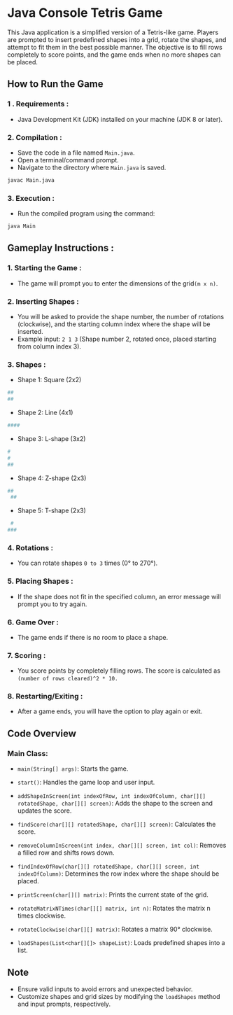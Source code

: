 # Java Console Tetris Game

This Java application is a simplified version of a Tetris-like game. Players are prompted to insert predefined shapes into a grid, rotate the shapes, and attempt to fit them in the best possible manner. The objective is to fill rows completely to score points, and the game ends when no more shapes can be placed.

## How to Run the Game

### 1 . Requirements :

* Java Development Kit (JDK) installed on your machine (JDK 8 or later).

### 2. Compilation :

* Save the code in a file named  `Main.java`.
* Open a terminal/command prompt.
* Navigate to the directory where `Main.java` is saved.

```sh
javac Main.java
```

### 3. Execution : 
* Run the compiled program using the command:
```sh
java Main
```

## Gameplay Instructions :

### 1. Starting the Game :
* The game will prompt you to enter the dimensions of the grid`(m x n)`.

### 2. Inserting Shapes :

* You will be asked to provide the shape number, the number of rotations (clockwise), and the starting column index where the shape will be inserted.
* Example input: `2 1 3` (Shape number 2, rotated once, placed starting from column index 3).

### 3. Shapes :
* Shape 1: Square (2x2)
```sh
##
##
```
* Shape 2: Line (4x1)
```sh
####
```
* Shape 3: L-shape (3x2)
```sh
#
#
##
```
* Shape 4: Z-shape (2x3)
```sh
##
 ##
```
* Shape 5: T-shape (2x3)
```sh
 #
###
```
### 4. Rotations :
* You can rotate shapes `0 to 3` times (0° to 270°).
### 5. Placing Shapes :
* If the shape does not fit in the specified column, an error message will prompt you to try again.
### 6. Game Over :
* The game ends if there is no room to place a shape.
### 7. Scoring :

* You score points by completely filling rows.
The score is calculated as `(number of rows cleared)^2 * 10.`
### 8. Restarting/Exiting :
* After a game ends, you will have the option to play again or exit.

## Code Overview
### Main Class:
* `main(String[] args)`: Starts the game.
* `start()`: Handles the game loop and user input.
* `addShapeInScreen(int indexOfRow, int indexOfColumn, char[][] rotatedShape, char[][] screen)`: Adds the shape to the screen and updates the score.
* `findScore(char[][] rotatedShape, char[][] screen)`: Calculates the score.
* `removeColumnInScreen(int index, char[][] screen, int col)`: Removes a filled row and shifts rows down.

* `findIndexOfRow(char[][] rotatedShape, char[][] screen, int   indexOfColumn)`: Determines the row index where the shape should be placed.
* `printScreen(char[][] matrix)`: Prints the current state of the grid.
* `rotateMatrixNTimes(char[][] matrix, int n)`: Rotates the matrix n times clockwise.
* `rotateClockwise(char[][] matrix)`: Rotates a matrix 90° clockwise.
* `loadShapes(List<char[][]> shapeList)`: Loads predefined shapes into a list.
## Note
* Ensure valid inputs to avoid errors and unexpected behavior.
* Customize shapes and grid sizes by modifying the `loadShapes` method and input prompts, respectively.